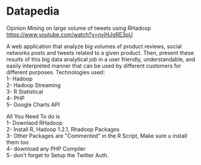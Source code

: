 # Datapedia
Opinion Mining on large volume of tweets using RHadoop 
https://www.youtube.com/watch?v=nvlHJgRE3pU


A web application that analyze big volumes of product reviews, social networks posts and tweets related to a given product. Then, present these results of this big data analytical job in a user friendly, understandable, and easily interpreted manner that can be used by different customers for different purposes.
Technologies used:  
1- Hadoop  
2- Hadoop Streaming  
3- R Statistical  
4- PHP  
5- Google Charts API  
  
All You Need To do is   
1- Downlaod RHadoop  
2- Install R, Hadoop 1.2.1, Rhadoop Packages  
3- Other Packages are "Commented" in the R Script, Make sure u install them too  
4- download any PHP Compiler   
5- don't forget to Setup the Twitter Auth.  
